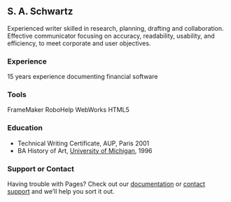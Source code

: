 ## S. A. Schwartz

Experienced writer skilled in research, planning, drafting and collaboration. Effective communicator focusing on accuracy, readability, usability, and efficiency, to meet corporate and user objectives.

### Experience

15 years experience documenting financial software

### Tools

FrameMaker
RoboHelp
WebWorks
HTML5

### Education

* Technical Writing Certificate, AUP, Paris 2001 
* BA History of Art, [University of Michigan](https://www.umich.edu/), 1996

### Support or Contact

Having trouble with Pages? Check out our [documentation](https://help.github.com/categories/github-pages-basics/) or [contact support](https://github.com/contact) and we’ll help you sort it out.

